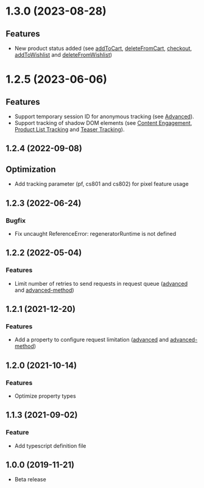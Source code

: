 <a name="1.3.0"></a>
# 1.3.0 (2023-08-28)

## Features

- New product status added (see [addToCart](https://documentation.mapp.com/latest/en/product-44466431.html), [deleteFromCart](https://documentation.mapp.com/latest/en/product-44466431.html), [checkout](https://documentation.mapp.com/latest/en/product-44466431.html), [addToWishlist](https://documentation.mapp.com/latest/en/product-44466431.html) and [deleteFromWishlist](https://documentation.mapp.com/latest/en/product-44466431.html))


<a name="1.2.5"></a>
# 1.2.5 (2023-06-06)

## Features

- Support temporary session ID for anonymous tracking (see [Advanced](https://documentation.mapp.com/latest/en/advanced-44466342.html)).
- Support tracking of shadow DOM elements (see [Content Engagement](https://documentation.mapp.com/latest/en/content-engagement-44466292.html), [Product List Tracking](https://documentation.mapp.com/latest/en/product-list-tracking-44466317.html) and [Teaser Tracking](https://documentation.mapp.com/latest/en/teaser-tracking-44466329.html)).


<a name="1.2.4"></a>
## 1.2.4 (2022-09-08)

## Optimization
- Add tracking parameter (pf, cs801 and cs802) for pixel feature usage


<a name="1.2.3"></a>
## 1.2.3 (2022-06-24)

### Bugfix

* Fix uncaught ReferenceError: regeneratorRuntime is not defined


<a name="1.2.2"></a>
## 1.2.2 (2022-05-04)

### Features

* Limit number of retries to send requests in request queue ([advanced](https://documentation.mapp.com/latest/en/vue-15741417.html#id-.SMPVuev1.0-advanced) and [advanced-method](https://documentation.mapp.com/latest/en/vue-15741417.html#id-.SMPVuev1.0-advanced-method))


<a name="1.2.1"></a>
## 1.2.1 (2021-12-20)

### Features

* Add a property to configure request limitation ([advanced](https://documentation.mapp.com/latest/en/vue-15741417.html#id-.SMPVuev1.0-advanced) and [advanced-method](https://documentation.mapp.com/latest/en/vue-15741417.html#id-.SMPVuev1.0-advanced-method))


<a name="1.2.0"></a>
## 1.2.0 (2021-10-14)

### Features

* Optimize property types


<a name="1.1.0"></a>
## 1.1.3 (2021-09-02)

### Feature

* Add typescript definition file


<a name="1.0.0"></a>
## 1.0.0 (2019-11-21)

* Beta release
